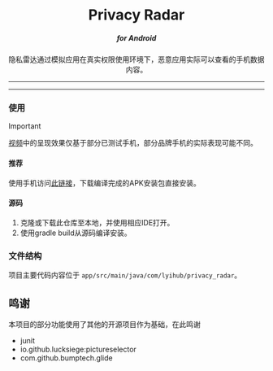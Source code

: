 <h1 align="center">Privacy Radar</h1>
<h5 align="center"><i>for Android</i></h5>
<p align="center">隐私雷达通过模拟应用在真实权限使用环境下，恶意应用实际可以查看的手机数据内容。</p>

---

---

### 使用

> [!IMPORTANT]
> [视频](https://www.bilibili.com/video/BV18PCKY2EsF)中的呈现效果仅基于部分已测试手机，部分品牌手机的实际表现可能不同。

#### 推荐

使用手机访问[此链接](https://pan.baidu.com/s/1QNc_09T3-Bqp9RrDbwsWJg?pwd=pupw)，下载编译完成的APK安装包直接安装。

#### 源码

1. 克隆或下载此仓库至本地，并使用相应IDE打开。
2. 使用gradle build从源码编译安装。

### 文件结构

项目主要代码内容位于 `app/src/main/java/com/lyihub/privacy_radar`。  

## 鸣谢

本项目的部分功能使用了其他的开源项目作为基础，在此鸣谢

- junit
- io.github.lucksiege:pictureselector
- com.github.bumptech.glide
